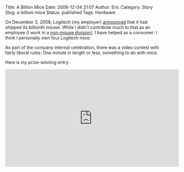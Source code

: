Title: A Billion Mice
Date: 2008-12-04 21:07
Author: Eric
Category: Story
Slug: a-billion-mice
Status: published
Tags: Hardware

On December 3, 2008, Logitech (my employer)
[announced](http://blog.logitech.com/2008/12/03/one-billion-logitech-mice/)
that it had shipped its billionth mouse. While I didn't contribute much
to that as an employee (I work in a [non-mouse
division](http://www.wilife.com)), I have helped as a consumer: I think
I personally own four Logitech mice.

As part of the company internal celebration, there was a video contest
with fairly liberal rules: One minute in length or less, something to do
with mice.

Here is my prize-winning entry:

<iframe width="560" height="315" src="https://www.youtube.com/embed/JqPWUZHCJbQ?si=_-5nGIz67NjmAMnN" title="YouTube video player" frameborder="0" allow="accelerometer; autoplay; clipboard-write; encrypted-media; gyroscope; picture-in-picture; web-share" allowfullscreen></iframe>
